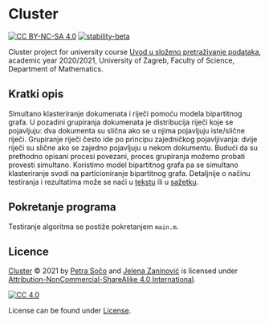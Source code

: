 # Cluster

[![CC BY-NC-SA 4.0][cc-shield]][cc]
[![stability-beta](https://img.shields.io/badge/stability-beta-33bbff.svg)](https://github.com/mkenney/software-guides/blob/master/STABILITY-BADGES.md#beta)


Cluster project for university course [Uvod u složeno pretraživanje podataka](http://www.pmf.unizg.hr/math/predmet/uuspp_a), academic year 2020/2021, University of Zagreb, Faculty of Science, Department of Mathematics.


## Kratki opis 
Simultano klasteriranje dokumenata i riječi pomoću modela bipartitnog grafa. U pozadini grupiranja dokumenata je distribucija riječi koje se pojavljuju: dva dokumenta su slična ako se u njima pojavljuju iste/slične riječi. Grupiranje riječi često ide po principu zajedničkog pojavljivanja: dvije riječi su slične ako se zajedno pojavljuju u nekom dokumentu. Budući da su prethodno opisani procesi povezani, proces grupiranja možemo probati provesti simultano. Koristimo model bipartitnog grafa pa se simultano klasteriranje svodi na particioniranje bipartitnog grafa.
Detaljnije o načinu testiranja i rezultatima može se naći u [tekstu](https://github.com/sopetra/cluster/blob/main/Simultano%20klasteriranje%20dokumenata%20i%20rije%C4%8Di.pdf) ili u [sažetku](https://github.com/sopetra/cluster/blob/main/Prezentacija.pdf).

## Pokretanje programa
Testiranje algoritma se postiže pokretanjem `main.m`.


## Licence
  
 [Cluster](https://github.com/sopetra/cluster) © 2021 by [Petra Sočo](https://github.com/sopetra) and [Jelena Zaninović](https://github.com/jelzani) is licensed under [Attribution-NonCommercial-ShareAlike 4.0 International][cc].

[![CC 4.0][cc-image]][cc]


[cc]: https://creativecommons.org/licenses/by-nc-sa/4.0/?ref=chooser-v1
[cc-image]: https://licensebuttons.net/l/by-nc-sa/4.0/88x31.png
[cc-shield]: https://img.shields.io/badge/License-CC%20BY--SA%204.0-lightgrey.svg


License can be found under [License](LICENSE).
